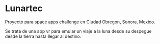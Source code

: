 ﻿# Lunartec
 
 Proyecto para space apps challenge en Ciudad Obregon, Sonora, Mexico.
 
 Se trata de una app vr para emular un viaje a la luna desde su despegue desde la tierra hasta llegar al destino.
